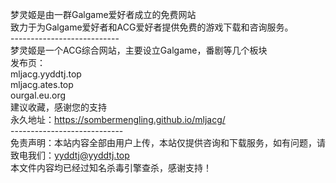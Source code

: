 梦灵姬是由一群Galgame爱好者成立的免费网站<br />
致力于为Galgame爱好者和ACG爱好者提供免费的游戏下载和咨询服务。<br />
---------------------------<br />
梦灵姬是一个ACG综合网站，主要设立Galgame，番剧等几个板块<br />
发布页：<br />
mljacg.yyddtj.top<br />
mljacg.ates.top<br />
ourgal.eu.org<br />
建议收藏，感谢您的支持<br />
永久地址：https://sombermengling.github.io/mljacg/<br />
----------------------------<br />
免责声明：本站内容全部由用户上传，本站仅提供咨询和下载服务，如有问题，请致电我们：yyddtj@yyddtj.top<br />
本文件内容均已经过知名杀毒引擎查杀，感谢支持！<br />
